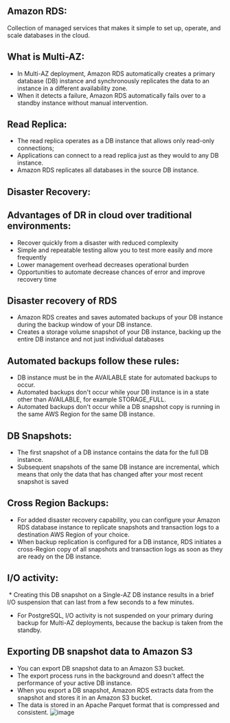 ## Amazon RDS:
Collection of managed services that makes it simple to set up, operate, and scale databases in the cloud.
## What is Multi-AZ:
 * In Multi-AZ deployment, Amazon RDS automatically creates a primary database (DB) instance and synchronously replicates the data to an
instance in a different availability zone.
 * When it detects a failure, Amazon RDS automatically fails over to a standby instance without manual intervention.
## Read Replica:
 * The read replica operates as a DB instance that allows only read-only connections;
 * Applications can connect to a read replica just as they would to any DB instance.
 * Amazon RDS replicates all databases in the source DB instance.
## Disaster Recovery:
## Advantages of DR in cloud over traditional environments:
* Recover quickly from a disaster with reduced complexity
* Simple and repeatable testing allow you to test more easily and more frequently
* Lower management overhead decreases operational burden
* Opportunities to automate decrease chances of error and improve recovery time
## Disaster recovery of RDS
* Amazon RDS creates and saves automated backups of your DB instance during the backup window of your DB instance. 
* Creates a storage volume snapshot of your DB instance, backing up the entire DB instance and not just individual databases
## Automated backups follow these rules:
* DB instance must be in the AVAILABLE state for automated backups to occur. 
* Automated backups don't occur while your DB instance is in a state other than AVAILABLE, for example STORAGE_FULL.
* Automated backups don't occur while a DB snapshot copy is running in the same AWS Region for the same DB instance.
## DB Snapshots:
* The first snapshot of a DB instance contains the data for the full DB instance. 
* Subsequent snapshots of the same DB instance are incremental, which means that only the data that has changed after your most recent snapshot is saved
## Cross Region Backups:
* For added disaster recovery capability, you can configure your Amazon RDS database instance to replicate snapshots and transaction logs to a destination AWS Region of your choice. 
* When backup replication is configured for a DB instance, RDS initiates a cross-Region copy of all snapshots and transaction logs as soon as they are ready on the DB instance.
## I/O activity:
 * Creating this DB snapshot on a Single-AZ DB instance results in a brief I/O suspension that can last from a few seconds to a few minutes.
 * For PostgreSQL, I/O activity is not suspended on your primary during backup for Multi-AZ deployments, because the backup is taken from the standby.
## Exporting DB snapshot data to Amazon S3
* You can export DB snapshot data to an Amazon S3 bucket. 
* The export process runs in the background and doesn't affect the performance of your active DB instance.
* When you export a DB snapshot, Amazon RDS extracts data from the snapshot and stores it in an Amazon S3 bucket.
* The data is stored in an Apache Parquet format that is compressed and consistent.
![image](https://user-images.githubusercontent.com/107330427/196696907-f598c37a-1a7a-4392-b7c9-f618581804d8.png)
